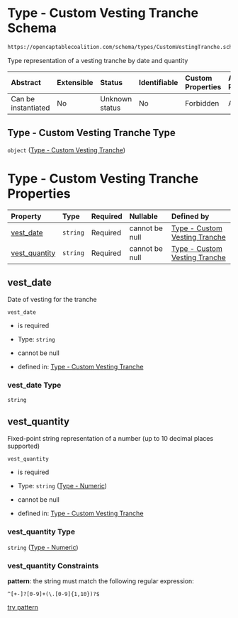 # Type - Custom Vesting Tranche Schema

```txt
https://opencaptablecoalition.com/schema/types/CustomVestingTranche.schema.json
```

Type representation of a vesting tranche by date and quantity

| Abstract            | Extensible | Status         | Identifiable | Custom Properties | Additional Properties | Access Restrictions | Defined In                                                                                                     |
| :------------------ | :--------- | :------------- | :----------- | :---------------- | :-------------------- | :------------------ | :------------------------------------------------------------------------------------------------------------- |
| Can be instantiated | No         | Unknown status | No           | Forbidden         | Allowed               | none                | [CustomVestingTranche.schema.json](../../schema/types/CustomVestingTranche.schema.json "open original schema") |

## Type - Custom Vesting Tranche Type

`object` ([Type - Custom Vesting Tranche](customvestingtranche.md))

# Type - Custom Vesting Tranche Properties

| Property                        | Type     | Required | Nullable       | Defined by                                                                                                                                                                            |
| :------------------------------ | :------- | :------- | :------------- | :------------------------------------------------------------------------------------------------------------------------------------------------------------------------------------ |
| [vest_date](#vest_date)         | `string` | Required | cannot be null | [Type - Custom Vesting Tranche](customvestingtranche-properties-vest_date.md "https://opencaptablecoalition.com/schema/types/CustomVestingTranche.schema.json#/properties/vest_date") |
| [vest_quantity](#vest_quantity) | `string` | Required | cannot be null | [Type - Custom Vesting Tranche](ratio-properties-type---numeric-1.md "https://opencaptablecoalition.com/schema/types/Numeric.schema.json#/properties/vest_quantity")                  |

## vest_date

Date of vesting for the tranche

`vest_date`

*   is required

*   Type: `string`

*   cannot be null

*   defined in: [Type - Custom Vesting Tranche](customvestingtranche-properties-vest_date.md "https://opencaptablecoalition.com/schema/types/CustomVestingTranche.schema.json#/properties/vest_date")

### vest_date Type

`string`

## vest_quantity

Fixed-point string representation of a number (up to 10 decimal places supported)

`vest_quantity`

*   is required

*   Type: `string` ([Type - Numeric](ratio-properties-type---numeric-1.md))

*   cannot be null

*   defined in: [Type - Custom Vesting Tranche](ratio-properties-type---numeric-1.md "https://opencaptablecoalition.com/schema/types/Numeric.schema.json#/properties/vest_quantity")

### vest_quantity Type

`string` ([Type - Numeric](ratio-properties-type---numeric-1.md))

### vest_quantity Constraints

**pattern**: the string must match the following regular expression: 

```regexp
^[+-]?[0-9]+(\.[0-9]{1,10})?$
```

[try pattern](https://regexr.com/?expression=%5E%5B%2B-%5D%3F%5B0-9%5D%2B\(%5C.%5B0-9%5D%7B1%2C10%7D\)%3F%24 "try regular expression with regexr.com")

